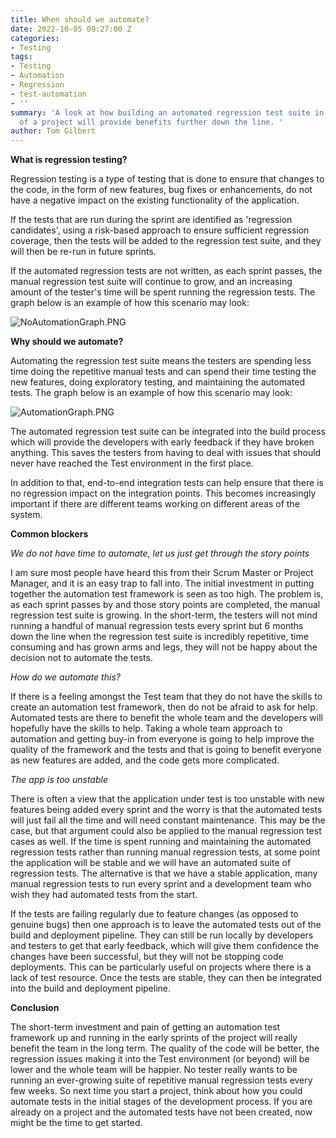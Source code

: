 ```yaml
---
title: When should we automate?
date: 2022-10-05 09:27:00 Z
categories:
- Testing
tags:
- Testing
- Automation
- Regression
- test-automation
- ''
summary: 'A look at how building an automated regression test suite in the early days
  of a project will provide benefits further down the line. '
author: Tom Gilbert
---
```


**What is regression testing?**

Regression testing is a type of testing that is done to ensure that changes to the code, in the form of new features, bug fixes or enhancements, do not have a negative impact on the existing functionality of the application.

If the tests that are run during the sprint are identified as 'regression candidates', using a risk-based approach to ensure sufficient regression coverage, then the tests will be added to the regression test suite, and they will then be re-run in future sprints.

If the automated regression tests are not written, as each sprint passes, the manual regression test suite will continue to grow, and an increasing amount of the tester's time will be spent running the regression tests. The graph below is an example of how this scenario may look:

![NoAutomationGraph.PNG](/uploads/NoAutomationGraph.PNG)

**Why should we automate?**

Automating the regression test suite means the testers are spending less time doing the repetitive manual tests and can spend their time testing the new features, doing exploratory testing, and maintaining the automated tests. The graph below is an example of how this scenario may look:

![AutomationGraph.PNG](/uploads/AutomationGraph.PNG)

The automated regression test suite can be integrated into the build process which will provide the developers with early feedback if they have broken anything. This saves the testers from having to deal with issues that should never have reached the Test environment in the first place.

In addition to that, end-to-end integration tests can help ensure that there is no regression impact on the integration points. This becomes increasingly important if there are different teams working on different areas of the system.

**Common blockers**

*We do not have time to automate, let us just get through the story points*

I am sure most people have heard this from their Scrum Master or Project Manager, and it is an easy trap to fall into. The initial investment in putting together the automation test framework is seen as too high. The problem is, as each sprint passes by and those story points are completed, the manual regression test suite is growing. In the short-term, the testers will not mind running a handful of manual regression tests every sprint but 6 months down the line when the regression test suite is incredibly repetitive, time consuming and has grown arms and legs, they will not be happy about the decision not to automate the tests.

*How do we automate this?*

If there is a feeling amongst the Test team that they do not have the skills to create an automation test framework, then do not be afraid to ask for help. Automated tests are there to benefit the whole team and the developers will hopefully have the skills to help. Taking a whole team approach to automation and getting buy-in from everyone is going to help improve the quality of the framework and the tests and that is going to benefit everyone as new features are added, and the code gets more complicated.

*The app is too unstable*

There is often a view that the application under test is too unstable with new features being added every sprint and the worry is that the automated tests will just fail all the time and will need constant maintenance. This may be the case, but that argument could also be applied to the manual regression test cases as well. If the time is spent running and maintaining the automated regression tests rather than running manual regression tests, at some point the application will be stable and we will have an automated suite of regression tests. The alternative is that we have a stable application, many manual regression tests to run every sprint and a development team who wish they had automated tests from the start.

If the tests are failing regularly due to feature changes (as opposed to genuine bugs) then one approach is to leave the automated tests out of the build and deployment pipeline. They can still be run locally by developers and testers to get that early feedback, which will give them confidence the changes have been successful, but they will not be stopping code deployments. This can be particularly useful on projects where there is a lack of test resource. Once the tests are stable, they can then be integrated into the build and deployment pipeline.

**Conclusion**

The short-term investment and pain of getting an automation test framework up and running in the early sprints of the project will really benefit the team in the long term. The quality of the code will be better, the regression issues making it into the Test environment (or beyond) will be lower and the whole team will be happier. No tester really wants to be running an ever-growing suite of repetitive manual regression tests every few weeks. So next time you start a project, think about how you could automate tests in the initial stages of the development process. If you are already on a project and the automated tests have not been created, now might be the time to get started.